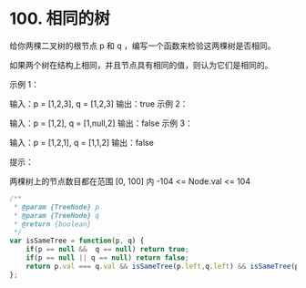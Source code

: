 # 100. 相同的树

给你两棵二叉树的根节点 p 和 q ，编写一个函数来检验这两棵树是否相同。

如果两个树在结构上相同，并且节点具有相同的值，则认为它们是相同的。

示例 1：

输入：p = [1,2,3], q = [1,2,3]
输出：true
示例 2：

输入：p = [1,2], q = [1,null,2]
输出：false
示例 3：


输入：p = [1,2,1], q = [1,1,2]
输出：false

提示：

两棵树上的节点数目都在范围 [0, 100] 内
-104 <= Node.val <= 104


```js
/**
 * @param {TreeNode} p
 * @param {TreeNode} q
 * @return {boolean}
 */
var isSameTree = function(p, q) {
    if(p == null &&  q == null) return true;
    if(p == null || q == null) return false;
    return p.val === q.val && isSameTree(p.left,q.left) && isSameTree(p.right,q.right)
};
```